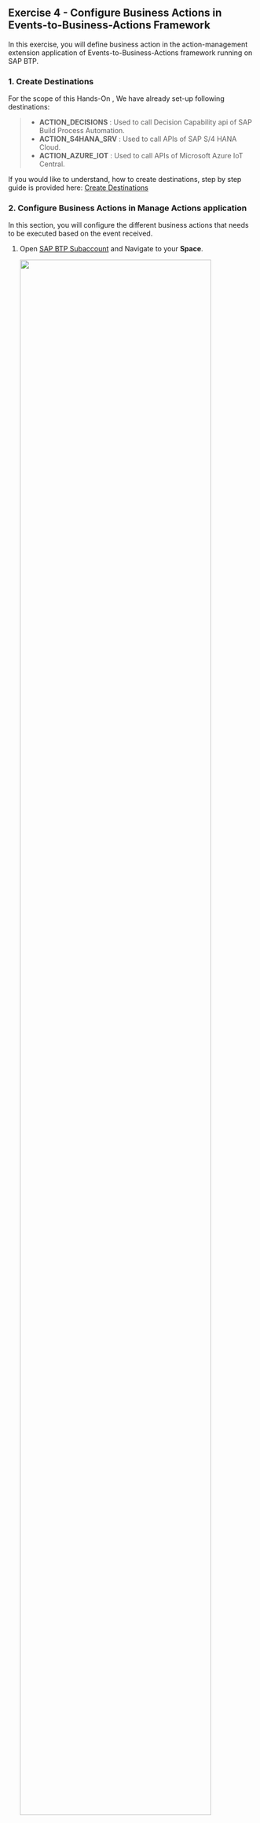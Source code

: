 ## Exercise 4 - Configure Business Actions in Events-to-Business-Actions Framework

In this exercise, you will define business action in the action-management extension application of Events-to-Business-Actions framework running on SAP BTP. 

### 1. Create Destinations

For the scope of this Hands-On , We have already set-up following destinations:
>- **ACTION_DECISIONS** : Used to call Decision Capability api of SAP Build Process Automation.
>- **ACTION_S4HANA_SRV** : Used to call APIs of SAP S/4 HANA Cloud.
>- **ACTION_AZURE_IOT** : Used to call APIs of Microsoft Azure IoT Central.

If you would like to understand, how to create destinations, step by step guide is provided here: [Create Destinations](https://github.com/SAP-samples/btp-events-to-business-actions-framework/tree/main/documentation/Integration-With-Azure-IoT/Scenario1-Inbound-to-SAPS4HANA/Step7-Configure-BusinessActions#1-create-destinations)

### 2. Configure Business Actions in  Manage Actions application

In this section, you will configure the different business actions that needs to be executed based on the event received.

1. Open [SAP BTP Subaccount](https://emea.cockpit.btp.cloud.sap/cockpit/?idp=tdct3ched1.accounts.ondemand.com#/globalaccount/e2a835b0-3011-4c79-818a-d7767c4627cd/subaccount/0e652f06-6ee7-48d1-8877-b84274456b22/subaccountoverview) and Navigate to your **Space**. 

    <img src="./images/BTP_Subaccount_00.jpg" width="90%" height="90%" /> 
    <!-- ![plot](./images/BTP_Subaccount_00.jpg) -->

    then choose **action-management** application. 
    
    <img src="./images/BTP_Subaccount_01.jpg" width="90%" height="90%" />
    <!-- ![plot](./images/BTP_Subaccount_01.jpg) -->
    
    Choose the url provided under **Application Routes** section. This will open up the extension application of Events-to-Business-Framework.

    <img src="./images/ActionManagementApplication.png" width="90%" height="90%" />
    <!-- ![plot](./images/ActionManagementApplication.png) -->

2. Choose **Manage Actions** tile.

    <img src="./images/ActionManagementHome.png" width="90%" height="90%" />
    <!-- ![plot](./images/ActionManagementHome.png) -->

<br>

3. Choose **Create** to create default action entry.

    <img src="./images/createaction.png" width="90%" height="90%" />
    <!-- ![plot](./images/createaction.png) -->

    create page is loaded as shown below:

    <img src="./images/createaction1.png" width="90%" height="90%" />
    <!-- ![plot](./images/createaction1.png) -->

4. In the **Basic Information** section, enter the following configuration values.

    > - Action Name: **Determine Action from Event Information**    
    > - Description: **Determine Action from Event Information**    
    > - Category: **Default Action**    

    <img src="./images/Default_Basic_00.png" width="90%" height="90%" />
    <!-- ![plot](./images/Default_Basic_00.png)     -->

    Choose help on **Action Type** Input and Choose **Service Integration**

    <img src="./images/Default_Basic_01.png" width="90%" height="90%" />
    <!-- ![plot](./images/Default_Basic_01.png) -->

    Basic Information section should look like this now:

    <img src="./images/Default_Basic_02.png" width="90%" height="90%" />
    <!-- ![plot](./images/Default_Basic_02.png) -->

5. In the **HTTP Information** section, enter the following configuration values.

    **Note**: Replace **DecisionID** with the value copied from [Exercise 3 - Configure Decision in Build Process Automation: Part 01](../ex3/README.md/#3-release-and-deploy-sap-build-process-automation-decision).

    Search **Action** in Destination field and Choose **ACTION_DECISIONS**  

    <img src="./images/Default_HTTP_00.png" width="90%" height="90%" />
    <!-- ![plot](./images/Default_HTTP_00.png) -->

    Provide following values as shown below:

    > - Content-Type: **application/json**    
    > - Method: **POST**     
    > - Relative Path: **/v2/rule-services**    
    > - Payload: **```{ "RuleServiceId": "<DecisionID>",
                "Vocabulary": [ {   "EventInfo":{ "SourceSystem": "${{event.data.enrichments.System}}",
                                    "DeviceTemple": "${{event.data.enrichments.DeviceTemplate}}",
                                    "DeviceLocation": "${{event.data.enrichments.Location}}" }  } ] }```**    
    > - Action Id Path in Response: **Result[0].ActionInfo.ActionId**

    Your configuration should look like this:

    <img src="./images/NewBusinessRulesAction.png" width="90%" height="90%" />
    <!-- ![plot](./images/NewBusinessRulesAction.png) -->

6. Choose **Create**.

<br>


7. Create another business action with name **Update Device Status** and enter the following configuration values.

    **Basic Information:**
    > - Action Name: **Update Device Status**    
    > - Description: **Update Device Status**    
    > - Category: **Pre/Post Action**     
    > - Action Type: **Service Integration**      
   
    **HTTP Information:**
    > - Destination: **ACTION_AZURE_IOT**     
    > - Content-Type: **application/json**    
    > - Method: **PATCH**   
    > - Relative Path: **${{event.data.deviceId}}/properties?api-version=2022-07-31**    
    > - Payload: **```{  "Status": "Re-fill Request Created"  }```**

    Your configuration should look like this:

    <img src="./images/UpdateDeviceAction.png" width="90%" height="90%" />
    <!-- ![plot](./images/UpdateDeviceAction.png) -->

<br>


8. Create another business action with name **Create Purchase Requisition** and enter the following  configuration values.

    **Basic Information:**

    > - Action Name: **Create Purchase Requisition**    
    > - Description: **Create Purchase Requisition**    
    > - Category: **Main Action**    
    > - Action Type: **Service Integration**    
    
    **HTTP Information:**

    > - Destination: **ACTION_S4HANA_SRV**    
    > - Content-Type: **application/json**    
    > - Method: **POST**     
    > - Relative Path: **/API_PURCHASEREQ_PROCESS_SRV/A_PurchaseRequisitionHeader**     
    > - Payload:  

    <script src="https://gist.github.com/AjitKP91/a8598d7851d894403f8ba154966bae38.js"></script>


        <!-- ```
                {
                    "PurchaseRequisition": "",
                    "PurchaseRequisitionType": "NB",
                    "PurReqnDescription": "Refill Container ${{event.data.enrichments.DeviceName}}",
                    "SourceDetermination": false,
                    "PurReqnDoOnlyValidation": false,
                    "to_PurchaseReqnItem": {
                        "results": [
                            {
                            "PurchaseRequisition": "",
                            "PurchaseRequisitionItem": "10",
                            "PurchaseRequisitionType": "NB",
                            "PurchaseRequisitionItemText": "Re-fill Container",
                            "Material": "TG10",
                            "MaterialGroup": "L001",
                            "RequestedQuantity": "1",
                            "PurchasingOrganization": "1710",
                            "PurchasingGroup": "001",
                            "Plant": "1710",
                            "OrderedQuantity": "1",
                            "DeliveryDate": "2023-11-02T00:00:00"
                            }
                        ]
                    }
                }
        ```    -->
    > - Is Csrf Token Needed?: **true**     

    **Related Actions:**     
    Choose create and enter following values: 
    > - Flow Type: **Post Action**
    > - Action: **Update Device Status**

    Your configuration should look like this:

    <img src="./images/CreatePurchaseRequisitionAction.png" width="90%" height="90%" />
    <!-- ![plot](./images/CreatePurchaseRequisitionAction.png) -->

    Final Actions list should look like as shown below:

    <img src="./images/FinalActions.png" width="90%" height="90%" />
    <!-- ![plot](./images/FinalActions.png) -->

### 3. Congratulations!

Congratulations on completing your Exercise 4! You have successfully defined business action in the action-management extension application of Events-to-Business-Actions framework on SAP BTP.

Let's Continue to - [Exercise 5 - Configure Decision in Build Process Automation: Part 02](../ex5/README.md)
